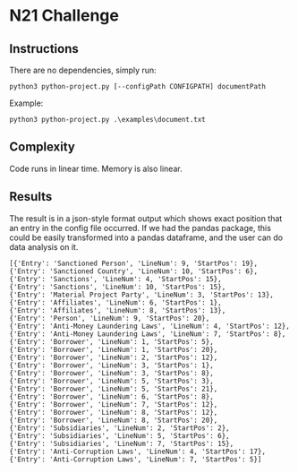 # N21 Challenge

## Instructions

There are no dependencies, simply run:

    python3 python-project.py [--configPath CONFIGPATH] documentPath

Example:

    python3 python-project.py .\examples\document.txt
    
    
## Complexity

Code runs in linear time. Memory is also linear.


## Results

The result is in a json-style format output which shows exact position that an entry 
in the config file occurred. If we had the pandas package, this could be easily
transformed into a pandas dataframe, and the user can do data analysis on it.

    [{'Entry': 'Sanctioned Person', 'LineNum': 9, 'StartPos': 19},
    {'Entry': 'Sanctioned Country', 'LineNum': 10, 'StartPos': 6},
    {'Entry': 'Sanctions', 'LineNum': 4, 'StartPos': 15},
    {'Entry': 'Sanctions', 'LineNum': 10, 'StartPos': 15},
    {'Entry': 'Material Project Party', 'LineNum': 3, 'StartPos': 13},
    {'Entry': 'Affiliates', 'LineNum': 6, 'StartPos': 1},
    {'Entry': 'Affiliates', 'LineNum': 8, 'StartPos': 13},
    {'Entry': 'Person', 'LineNum': 9, 'StartPos': 20},
    {'Entry': 'Anti-Money Laundering Laws', 'LineNum': 4, 'StartPos': 12},
    {'Entry': 'Anti-Money Laundering Laws', 'LineNum': 7, 'StartPos': 8},
    {'Entry': 'Borrower', 'LineNum': 1, 'StartPos': 5},
    {'Entry': 'Borrower', 'LineNum': 1, 'StartPos': 20},
    {'Entry': 'Borrower', 'LineNum': 2, 'StartPos': 12},
    {'Entry': 'Borrower', 'LineNum': 3, 'StartPos': 1},
    {'Entry': 'Borrower', 'LineNum': 3, 'StartPos': 8},
    {'Entry': 'Borrower', 'LineNum': 5, 'StartPos': 3},
    {'Entry': 'Borrower', 'LineNum': 5, 'StartPos': 21},
    {'Entry': 'Borrower', 'LineNum': 6, 'StartPos': 8},
    {'Entry': 'Borrower', 'LineNum': 7, 'StartPos': 12},
    {'Entry': 'Borrower', 'LineNum': 8, 'StartPos': 12},
    {'Entry': 'Borrower', 'LineNum': 8, 'StartPos': 20},
    {'Entry': 'Subsidiaries', 'LineNum': 2, 'StartPos': 2},
    {'Entry': 'Subsidiaries', 'LineNum': 5, 'StartPos': 6},
    {'Entry': 'Subsidiaries', 'LineNum': 7, 'StartPos': 15},
    {'Entry': 'Anti-Corruption Laws', 'LineNum': 4, 'StartPos': 17},
    {'Entry': 'Anti-Corruption Laws', 'LineNum': 7, 'StartPos': 5}]
